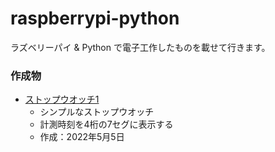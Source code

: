 # raspberrypi-python
ラズベリーパイ &amp; Python で電子工作したものを載せて行きます。

### 作成物
- [ストップウオッチ1](https://github.com/cloud8high/raspberrypi-python/tree/main/stopwatch-1)
    - シンプルなストップウオッチ
    - 計測時刻を4桁の7セグに表示する
    - 作成：2022年5月5日
